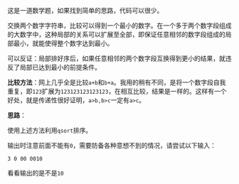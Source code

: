 <!--
2020-04-22 16:21:08 +0800
math
-->

这是一道数学题，如果找到简单的思路，代码可以很少。

交换两个数字字符串，比较可以得到一个最小的数字。在一个多于两个数字段组成的大数字中，这种局部的关系可以扩展至全部，即保证任意相邻的数字段组成的局部最小，就能使得整个数字达到最小。

可以反证：局部排好序后，如果任意相邻的两个数字段互换得到更小的结果，就违反了局部已达到最小的前提条件。

**比较方法**：网上几乎全是比较`a+b`和`b+a`。我用的稍有不同，是将一个数字段自我重复，即`123`扩展为`123123123123123`，在相互比较，结果是一样的。这样有一个好处，就是传递性很好证明，`a>b,b>c`一定有`a>c`。

**思路**：

使用上述方法利用`qsort`排序。

输出时注意前面不能有`0`，需要防备各种意想不到的情况，请尝试以下输入：
```
3 0 00 0010
```
看看输出的是不是`10`
